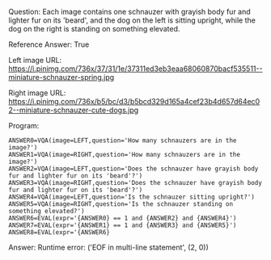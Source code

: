 Question: Each image contains one schnauzer with grayish body fur and lighter fur on its 'beard', and the dog on the left is sitting upright, while the dog on the right is standing on something elevated.

Reference Answer: True

Left image URL: https://i.pinimg.com/736x/37/31/1e/37311ed3eb3eaa68060870bacf535511--miniature-schnauzer-spring.jpg

Right image URL: https://i.pinimg.com/736x/b5/bc/d3/b5bcd329d165a4cef23b4d657d64ec02--miniature-schnauzer-cute-dogs.jpg

Program:

```
ANSWER0=VQA(image=LEFT,question='How many schnauzers are in the image?')
ANSWER1=VQA(image=RIGHT,question='How many schnauzers are in the image?')
ANSWER2=VQA(image=LEFT,question='Does the schnauzer have grayish body fur and lighter fur on its 'beard'?')
ANSWER3=VQA(image=RIGHT,question='Does the schnauzer have grayish body fur and lighter fur on its 'beard'?')
ANSWER4=VQA(image=LEFT,question='Is the schnauzer sitting upright?')
ANSWER5=VQA(image=RIGHT,question='Is the schnauzer standing on something elevated?')
ANSWER6=EVAL(expr='{ANSWER0} == 1 and {ANSWER2} and {ANSWER4}')
ANSWER7=EVAL(expr='{ANSWER1} == 1 and {ANSWER3} and {ANSWER5}')
ANSWER8=EVAL(expr='{ANSWER6}
```
Answer: Runtime error: ('EOF in multi-line statement', (2, 0))

